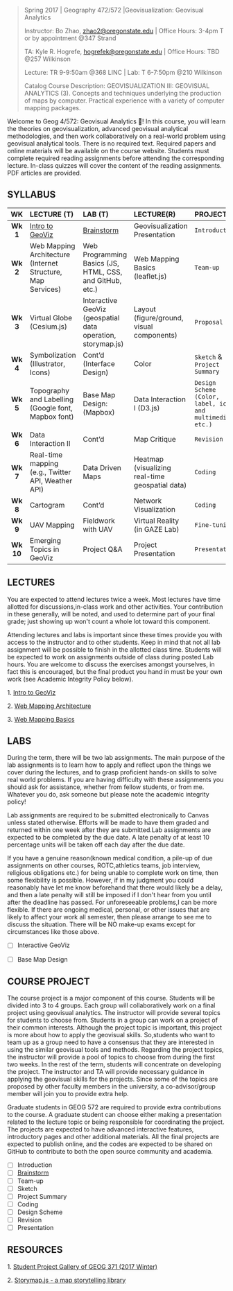 > Spring 2017 | Geography 472/572 |Geovisualization: Geovisual Analytics
>
> Instructor: Bo Zhao, zhao2@oregonstate.edu | Office Hours: 3-4pm T or by appointment @347 Strand
>
> TA: Kyle R. Hogrefe, hogrefek@oregonstate.edu | Office Hours: TBD @257 Wilkinson
>
> Lecture: TR 9-9:50am @368 LINC | Lab:  T 6-7:50pm @210 Wilkinson
>
> Catalog Course Description: GEOVISUALIZATION III: GEOVISUAL ANALYTICS (3). Concepts and techniques underlying the production of maps by computer. Practical experience with a variety of computer mapping packages.

Welcome to Geog 4/572: Geovisual Analytics ​:gift_heart:​! In this course, you will learn the theories on geovisualization, advanced geovisual analytical methodologies, and then work collaboratively on a real-world problem using geovisual analytical tools. There is no required text. Required papers and online materials will be available on the course website. Students must complete required reading assignments before attending the corresponding lecture. In-class quizzes will cover the content of the reading assignments. PDF articles are provided.

## SYLLABUS

|  **WK**   | **LECTURE  (T)**                         | **LAB (T)**                              | **LECTURE(R)**                           | **PROJECT**                              | READING                                  |
| :-------: | :--------------------------------------- | :--------------------------------------- | :--------------------------------------- | :--------------------------------------- | :--------------------------------------- |
| **Wk 1**  | [Intro to GeoViz](wk01/readme.md)        | [Brainstorm](project/brainstorm.md)      | Geovisualization Presentation            | `Introduction`                           | [W3School tutorial](wk01/readme.md)      |
| **Wk 2**  | Web Mapping Architecture  (Internet Structure, Map Services) | Web Programming Basics  (JS, HTML, CSS, and GitHub, etc.) | Web Mapping Basics (leaflet.js)          | `Team-up`                                | [Leaflet.js tutorial](wk02/readme.md)    |
| **Wk 3**  | Virtual Globe (Cesium.js)                | Interactive GeoViz   (geospatial data operation, storymap.js) | Layout (figure/ground, visual components) | `Proposal`                               | [Cesium.js tutorial, Web design principles](wk03/readme.md) |
| **Wk 4**  | Symbolization (Illustrator, Icons)       | Cont’d   (Interface  Design)             | Color                                    | `Sketch` & `Project Summary`             | [Principles of Color](wk04/readme.md)    |
| **Wk 5**  | Topography and Labelling  (Google font, Mapbox font) | Base Map Design:   (Mapbox)              | Data Interaction I (D3.js)               | `Design Scheme (Color, label, icon, and multimedia,  etc.)` | [Map Design Principles, D3.js tutorial](wk05/readme.md) |
| **Wk 6**  | Data Interaction II                      | Cont’d                                   | Map Critique                             | `Revision`                               |                                          |
| **Wk 7**  | Real-time mapping (e.g., Twitter API, Weather API) | Data Driven Maps                         | Heatmap   (visualizing real-time geospatial data) | `Coding`                                 |                                          |
| **Wk 8**  | Cartogram                                | Cont’d                                   | Network Visualization                    | `Coding`                                 |                                          |
| **Wk 9**  | UAV Mapping                              | Fieldwork with UAV                       | Virtual Reality   (in GAZE Lab)          | `Fine-tuning`                            |                                          |
| **Wk 10** | Emerging Topics in GeoViz                | Project Q&A                              | Project Presentation                     | `Presentation`                           |                                          |

## LECTURES

You are expected to attend lectures twice a week. Most lectures have time allotted for discussions,in-class work and other activities. Your contribution in these generally, will be noted, and used to determine part of your final grade; just showing up won't count a whole lot toward this component.

Attending lectures and labs is important since these times provide you with access to the instructor and to other students. Keep in mind that not all lab assignment will be possible to finish in the allotted class time. Students will be expected to work on assignments outside of class during posted Lab hours. You are welcome to discuss the exercises amongst yourselves, in fact this is encouraged, but the final product you hand in must be your own work (see Academic Integrity Policy below).

1\. [Intro to GeoViz](wk01/readme.md)

2\. [Web Mapping Architecture]()

3\. [Web Mapping Basics]()

## LABS

During the term, there will be two lab assignments. The main purpose of the lab assignments is to learn how to apply and reflect upon the things we cover during the lectures, and to grasp proficient hands-on skills to solve real world problems. If you are having difficulty with these assignments you should ask for assistance, whether from fellow students, or from me. Whatever you do, ask someone but please note the academic integrity policy! 

Lab assignments are required to be submitted electronically to Canvas unless stated otherwise. Efforts will be made to have them graded and returned within one week after they are submitted.Lab assignments are expected to be completed by the due date. A late penalty of at least 10 percentage units will be taken off each day after the due date.

If you have a genuine reason(known medical condition, a pile-up of due assignments on other courses, ROTC,athletics teams, job interview, religious obligations etc.) for being unable to complete work on time, then some flexibility is possible. However, if in my judgment you could reasonably have let me know beforehand that there would likely be a delay, and then a late penalty will still be imposed if I don't hear from you until after the deadline has passed. For unforeseeable problems,I can be more flexible. If there are ongoing medical, personal, or other issues that are likely to affect your work all semester, then please arrange to see me to discuss the situation. There will be NO make-up exams except for circumstances like those above.

- [ ] Interactive GeoViz


- [ ] Base Map Design

## COURSE PROJECT

The course project is a major component of this course. Students will be divided into 3 to 4 groups. Each group will collaboratively work on a final project using geovisual analytics. The instructor will provide several topics for students to choose from. Students in a group can work on a project of their common interests. Although the project topic is important, this project is more about how to apply the geovisual skills. So,students who want to team up as a group need to have a consensus that they are interested in using the similar geovisual tools and methods. Regarding the project topics, the instructor will provide a pool of topics to choose from during the first two weeks. In the rest of the term, students will concentrate on developing the project. The instructor and TA will provide necessary guidance in applying the geovisual skills for the projects. Since some of the topics are proposed by other faculty members in the university, a co-advisor/group member will join you to provide extra help.

Graduate students in GEOG 572 are required to provide extra contributions to the course. A graduate student can choose either making a presentation related to the lecture topic or being responsible for coordinating the project. The projects are expected to have advanced interactive features, introductory pages and other additional materials. All the final projects are expected to publish online, and the codes are expected to be shared on GitHub to contribute to both the open source community and academia.

- [ ] Introduction
- [ ] [Brainstorm](project/brainstorm.md)
- [ ] Team-up
- [ ] Sketch
- [ ] Project Summary
- [ ] Coding
- [ ] Design Scheme
- [ ] Revision
- [ ] Presentation

## RESOURCES

1\. [Student Project Gallery of GEOG 371 (2017 Winter)](http://cdn.rawgit.com/jakobzhao/project_gallery/master/index.html)

2\. [Storymap.js - a map storytelling library](https://github.com/jakobzhao/storymap)